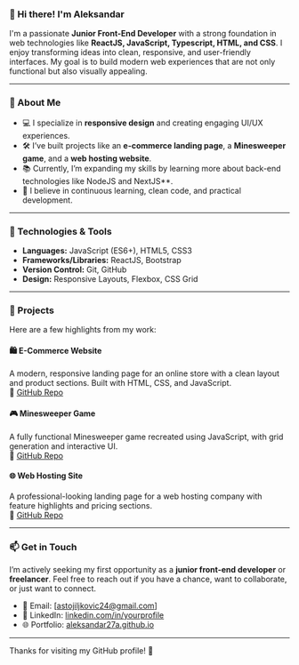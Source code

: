 ### 👋 Hi there! I'm Aleksandar

I'm a passionate **Junior Front-End Developer** with a strong foundation in web technologies like **ReactJS, JavaScript, Typescript, HTML, and CSS**. I enjoy transforming ideas into clean, responsive, and user-friendly interfaces. My goal is to build modern web experiences that are not only functional but also visually appealing.

---

### 🚀 About Me
- 💻 I specialize in **responsive design** and creating engaging UI/UX experiences.
- 🛠️ I’ve built projects like an **e-commerce landing page**, a **Minesweeper game**, and a **web hosting website**.
- 📚 Currently, I’m expanding my skills by learning more about back-end technologies like NodeJS and NextJS**.
- 🌱 I believe in continuous learning, clean code, and practical development.

---

### 🔧 Technologies & Tools
- **Languages:** JavaScript (ES6+), HTML5, CSS3
- **Frameworks/Libraries:** ReactJS, Bootstrap
- **Version Control:** Git, GitHub
- **Design:** Responsive Layouts, Flexbox, CSS Grid

---

### 💼 Projects
Here are a few highlights from my work:

#### 🛍️ E-Commerce Website
A modern, responsive landing page for an online store with a clean layout and product sections. Built with HTML, CSS, and JavaScript.  
 📂 [GitHub Repo](https://github.com/Aleksandar27a/aleksandar27a.github.io/tree/main/E-Commerce)

#### 🎮 Minesweeper Game
A fully functional Minesweeper game recreated using JavaScript, with grid generation and interactive UI.  
 📂 [GitHub Repo](https://github.com/Aleksandar27a/aleksandar27a.github.io/tree/main/MineSweeper)

#### 🌐 Web Hosting Site
A professional-looking landing page for a web hosting company with feature highlights and pricing sections.  
 📂 [GitHub Repo](https://github.com/Aleksandar27a/aleksandar27a.github.io/tree/main/web-hosting-site)

---

### 📫 Get in Touch
I’m actively seeking my first opportunity as a **junior front-end developer** or **freelancer**. Feel free to reach out if you have a chance, want to collaborate, or just want to connect.

- 📧 Email: [astojiljkovic24@gmail.com]  
- 💼 LinkedIn: [linkedin.com/in/yourprofile]([https://linkedin.com/in/yourprofile](https://www.linkedin.com/in/aleksandar-stojiljkovic-921951273/))  
- 🌐 Portfolio: [aleksandar27a.github.io](https://aleksandar27a.github.io)

---

Thanks for visiting my GitHub profile! 🚀
